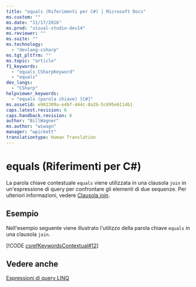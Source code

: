 ```yaml
---
title: "equals (Riferimenti per C#) | Microsoft Docs"
ms.custom: ""
ms.date: "11/17/2016"
ms.prod: "visual-studio-dev14"
ms.reviewer: ""
ms.suite: ""
ms.technology: 
  - "devlang-csharp"
ms.tgt_pltfrm: ""
ms.topic: "article"
f1_keywords: 
  - "equals_CSharpKeyword"
  - "equals"
dev_langs: 
  - "CSharp"
helpviewer_keywords: 
  - "equals (parola chiave) [C#]"
ms.assetid: e981309a-e4bf-444c-8a2b-5c695e6114b1
caps.latest.revision: 6
caps.handback.revision: 6
author: "BillWagner"
ms.author: "wiwagn"
manager: "wpickett"
translationtype: Human Translation
---
```

# equals (Riferimenti per C#)
La parola chiave contestuale `equals` viene utilizzata in una clausola `join` in un'espressione di query per confrontare gli elementi di due sequenze.  Per ulteriori informazioni, vedere [Clausola join](../../../csharp/language-reference/keywords/join-clause.md).  
  
## Esempio  
 Nell'esempio seguente viene illustrato l'utilizzo della parola chiave `equals` in una clausola `join`.  
  
 [!CODE [csrefKeywordsContextual#12](../CodeSnippet/VS_Snippets_VBCSharp/csrefKeywordsContextual#12)]  
  
## Vedere anche  
 [Espressioni di query LINQ](../../../csharp/programming-guide/linq-query-expressions/index.md)
